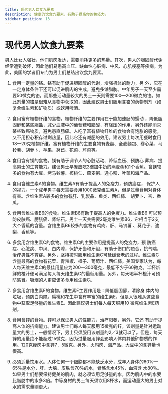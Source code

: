 ```yaml
---
title: 现代男人饮食九要素
description: 健康的饮食九要素，有助于提高你的免疫力。
sidebar_position: 13
---
```

# 现代男人饮食九要素
男人比女人强壮，他们肌肉发达，需要消耗更多的热量。其次，男人的胆固醇代谢经常遭到破坏，因此他们易患高血压、缺血性心脏病、中风、心肌梗塞等疾病。为此，美国的学者们专门为男士们总结出饮食九要素。
1. 食用一定量的铬。铬有助于促进胆固醇的代谢，增强机体的耐力，另 外，它在一定身体条件下还可以促进肌肉的生成，避免多馀脂肪。中年男子一天至少需要50微克的铬，而那些活动量较大的男士一天则需要100—200微克的铬。如此剂量的铬是很难从食物中获取的，因此建议男士们服用含铬的药物制剂（如复合维生素和矿物质）或饮用啤酒。

2. 食用富有植物纤维的食物。植物纤维的主要作用在于能加速肠的蠕动 ，降低胆固醇和某些胆盐，减少血液中的葡萄糖和脂酸，有降压的作用，另外还能消灭某些致癌物质，避免患直肠癌。人吃了富有植物纤维的食物会有饱胀的感觉，又不用担心积存过剩热量，因此它还有减肥的效用。建议男士每次用餐时食用18—20克植物纤维。富有植物纤维的主要食物有麦麸、全麦麵包、卷心菜、马铃薯、胡萝卜、苹果、莴苣、花菜、芹菜等。

3. 食用含有镁的食物。镁有助于调节人的心脏活动、降低血压、预防心 葬病、提高男士的生育能力。建议男士早餐应吃2碗加牛奶的燕麦粥和1个香蕉。含镁较多的食物有大豆、烤马铃薯、核桃仁、燕麦粥、通心粉、叶菜和海产品。

4. 食用含维生素A的食物。维生素A有助于提高人的免疫力，预防癌症， 保护人的视力。一个成年男子每天需要食用1000微克维生素A，但是过量食用对身体有害。含维生素A较多的食物有肝、乳製品、鱼类、西红柿、 胡萝卜、杏、香瓜。

5. 食用含维生素B6的食物。维生素B6有助于提高人的免疫力。维生素B6 可以预防皮肤癌、膀胱癌、肾结石。男士一天共需要2毫克维生素B6，它相当于2支大个香蕉的含量。含维生素B6较多的食物有鸡肉、肝、马铃薯 、葵花子、油梨、香蕉等。

6. 多食用含维生素C的食物。维生素C的主要作用是提高人的免疫力，预 防癌症、心脏病、中风、白内障，保护牙齿和牙龈，有助于伤口的癒合，抗气喘，治疗男性不育症。另外，坚持按时服用维生素C可延缓衰老的过程。维生素C含量最高的食物有花菜、青辣椒、橙子、葡萄汁、西红柿。美国专家认为，每人每天维生素C的最佳用量应为200—300毫克，最低不少于60微克。半杯新鲜的橙汁便可满足每人每天维生素C的最低用量。另外，每天喝半杯橙汁可预防感冒。吸烟的人更应该多食用维生素C。

7. 多食用含维生素E的食物。维生素E主要作用是：降低胆固醇，清除身 体内的垃圾，预防白内障。扁桃和花生中含有丰富的维生素E，但是人很难从这些食物中获取足够量的维生素E。因此建议男士们每人每天服用10 微克维生素E药剂。

8. 食用含锌的食物。锌可以保证男人的性能力，治疗阳萎，另外，它还 有助于提高人体的抗病能力。建议男士们每人每天服用15微克的锌，该剂量是针对运动量大的男士，一般情况下，男士只须服用该剂量的2／3就可以了。但是，每天锌的用量绝不能超过15微克，因为过量服用锌会影响人体内其他矿物质的作用。120克瘦肉中含锌7．5微克。另外，火鸡肉、海产品、大豆中的含锌量也很高。

9. 必须适量饮用水。人体任何一个细胞都不能缺乏水分，成年人身体的60%—65%是水分，肝、大脑、皮肤含70%的水，骨骼含水45%，血液含 水80%。如果男士们想要保持健美的肌肉，就必须饮用足够量的水，因为肌肉中的水要比脂肪中的水多3倍。中等身材的男士每天须饮用8杯水，而运动量大的男士对水的需求量则更大。
